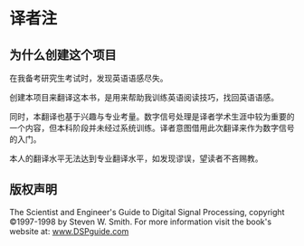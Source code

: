 # 译者注

## 为什么创建这个项目

在我备考研究生考试时，发现英语语感尽失。

创建本项目来翻译这本书，是用来帮助我训练英语阅读技巧，找回英语语感。

同时，本翻译也基于兴趣与专业考量。数字信号处理是译者学术生涯中较为重要的一个内容，但本科阶段并未经过系统训练。译者意图借用此次翻译来作为数字信号的入门。

本人的翻译水平无法达到专业翻译水平，如发现谬误，望读者不吝赐教。

## 版权声明

The Scientist and Engineer's Guide to Digital Signal Processing, copyright ©1997-1998 by Steven W. Smith. For more information visit the book's website at: www.DSPguide.com
